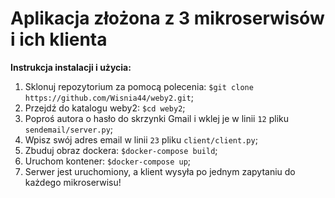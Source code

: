 # Aplikacja złożona z 3 mikroserwisów i ich klienta

**Instrukcja instalacji i użycia:**

1. Sklonuj repozytorium za pomocą polecenia: `$git clone https://github.com/Wisnia44/weby2.git`;
2. Przejdź do katalogu weby2: `$cd weby2`;
3. Poproś autora o hasło do skrzynki Gmail i wklej je w linii `12` pliku `sendemail/server.py`;
4. Wpisz swój adres email w linii `23` pliku `client/client.py`;
5. Zbuduj obraz dockera: `$docker-compose build`;
6. Uruchom kontener: `$docker-compose up`;
7. Serwer jest uruchomiony, a klient wysyła po jednym zapytaniu do każdego mikroserwisu!
